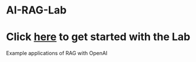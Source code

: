 # AI-RAG-Lab
# Click [here](https://colab.research.google.com/github/team-headstart/AI-RAG-Lab/blob/main/Headstarter_AI_RAG_Lab_.ipynb) to get started with the Lab
Example applications of RAG with OpenAI
